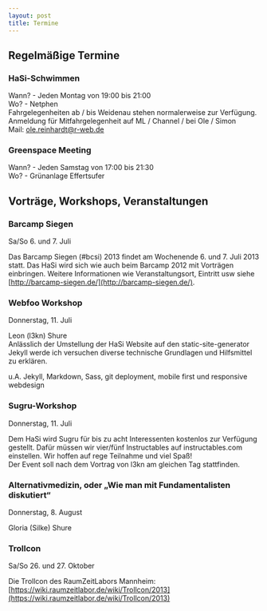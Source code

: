 ```yaml
---
layout: post
title: Termine
---
```


## Regelmäßige Termine

### HaSi-Schwimmen

Wann? - Jeden Montag von 19:00 bis 21:00  
Wo? - Netphen  
Fahrgelegenheiten ab / bis Weidenau stehen normalerweise zur Verfügung.  
Anmeldung für Mitfahrgelegenheit auf ML / Channel / bei Ole / Simon  
Mail: ole.reinhardt@r-web.de  

### Greenspace Meeting

Wann? - Jeden Samstag von 17:00 bis 21:30  
Wo? - Grünanlage Effertsufer

## Vorträge, Workshops, Veranstaltungen 

### Barcamp Siegen

Sa/So 6. und 7. Juli

Das Barcamp Siegen (#bcsi) 2013 findet am Wochenende 6. und 7. Juli 2013 statt. Das HaSi wird sich wie auch beim Barcamp 2012 mit Vorträgen einbringen. Weitere Informationen wie Veranstaltungsort, Eintritt usw siehe [http://barcamp-siegen.de/](http://barcamp-siegen.de/). 

### Webfoo Workshop

Donnerstag, 11. Juli

Leon (l3kn) Shure  
Anlässlich der Umstellung der HaSi Website auf den static-site-generator Jekyll werde ich versuchen diverse technische Grundlagen und Hilfsmittel zu erklären.

u.A. Jekyll, Markdown, Sass, git deployment, mobile first und responsive webdesign

### Sugru-Workshop ###

Donnerstag, 11. Juli

Dem HaSi wird Sugru für bis zu acht Interessenten kostenlos zur Verfügung gestellt. Dafür müssen wir vier/fünf Instructables auf instructables.com einstellen. Wir hoffen auf rege Teilnahme und viel Spaß!  
Der Event soll nach dem Vortrag von l3kn am gleichen Tag stattfinden. 

### Alternativmedizin, oder „Wie man mit Fundamentalisten diskutiert“

Donnerstag, 8. August
  
Gloria (Silke) Shure  

### Trollcon

Sa/So 26. und 27. Oktober

Die Trollcon des RaumZeitLabors Mannheim: [https://wiki.raumzeitlabor.de/wiki/Trollcon/2013](https://wiki.raumzeitlabor.de/wiki/Trollcon/2013)


